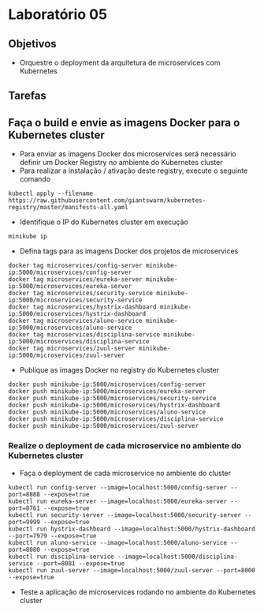 # Laboratório 05

## Objetivos
- Orquestre o deployment da arquitetura de microservices com Kubernetes

## Tarefas

## Faça o build e envie as imagens Docker para o Kubernetes cluster
- Para enviar as imagens Docker dos microservices será necessário definir um Docker Registry no ambiente do Kubernetes cluster
- Para realizar a instalação / ativação deste registry, execute o seguinte comando
```
kubectl apply --filename https://raw.githubusercontent.com/giantswarm/kubernetes-registry/master/manifests-all.yaml
```
- Identifique o IP do Kubernetes cluster em execução
```
minikube ip
```
- Defina tags para as imagens Docker dos projetos de microservices
```
docker tag microservices/config-server minikube-ip:5000/microservices/config-server
docker tag microservices/eureka-server minikube-ip:5000/microservices/eureka-server
docker tag microservices/security-service minikube-ip:5000/microservices/security-service
docker tag microservices/hystrix-dashboard minikube-ip:5000/microservices/hystrix-dashboard
docker tag microservices/aluno-service minikube-ip:5000/microservices/aluno-service
docker tag microservices/disciplina-service minikube-ip:5000/microservices/disciplina-service
docker tag microservices/zuul-server minikube-ip:5000/microservices/zuul-server
```
- Publique as images Docker no registry do Kubernetes cluster
```
docker push minikube-ip:5000/microservices/config-server
docker push minikube-ip:5000/microservices/eureka-server
docker push minikube-ip:5000/microservices/security-service
docker push minikube-ip:5000/microservices/hystrix-dashboard
docker push minikube-ip:5000/microservices/aluno-service
docker push minikube-ip:5000/microservices/disciplina-service
docker push minikube-ip:5000/microservices/zuul-server
```

### Realize o deployment de cada microservice no ambiente do Kubernetes cluster
- Faça o deployment de cada microservice no ambiente do cluster
```
kubectl run config-server --image=localhost:5000/config-server --port=8888 --expose=true
kubectl run eureka-server --image=localhost:5000/eureka-server --port=8761 --expose=true
kubectl run security-server --image=localhost:5000/security-server --port=9999 --expose=true
kubectl run hystrix-dashboard --image=localhost:5000/hystrix-dashboard --port=7979 --expose=true
kubectl run aluno-service --image=localhost:5000/aluno-service --port=8080 --expose=true
kubectl run disciplina-service --image=localhost:5000/disciplina-service --port=8081 --expose=true
kubectl run zuul-server --image=localhost:5000/zuul-server --port=8000 --expose=true
```
- Teste a aplicação de microservices rodando no ambiente do Kubernetes cluster

